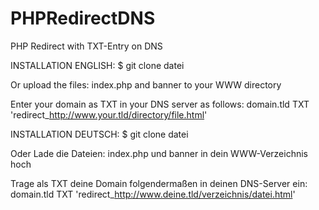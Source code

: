 # PHPRedirectDNS
PHP Redirect with TXT-Entry on DNS

INSTALLATION ENGLISH:
$ git clone datei

Or upload the files: index.php and banner to your WWW directory

Enter your domain as TXT in your DNS server as follows:
domain.tld TXT 'redirect_http://www.your.tld/directory/file.html'

INSTALLATION DEUTSCH:
$ git clone datei

Oder Lade die Dateien: index.php und banner in dein WWW-Verzeichnis hoch

Trage als TXT deine Domain folgendermaßen in deinen DNS-Server ein:
domain.tld TXT 'redirect_http://www.deine.tld/verzeichnis/datei.html'
